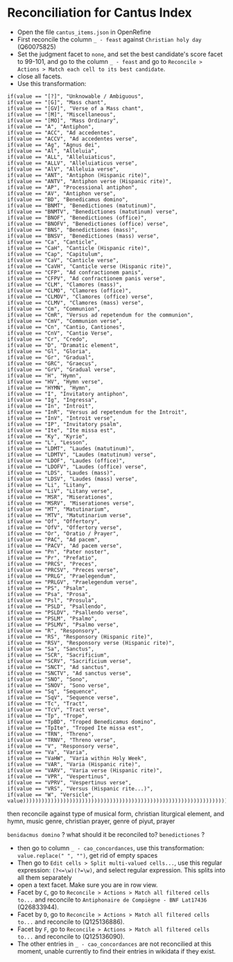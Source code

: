 # Reconciliation for Cantus Index

- Open the file `cantus_items.json` in OpenRefine
- First reconcile the column `_ - feast` against `Christian holy day` (Q60075825)
- Set the judgment facet to `none`, and set the best candidate's score facet to 99-101, and go to the column `_ - feast` and go to `Reconcile > Actions > Match each cell to its best candidate`.
- close all facets.
- Use this transformation:
```
if(value == "[?]", "Unknowable / Ambiguous",
if(value == "[G]", "Mass chant",
if(value == "[GV]", "Verse of a Mass chant",
if(value == "[M]", "Miscellaneous",
if(value == "[MO]", "Mass Ordinary",
if(value == "A", "Antiphon",
if(value == "ACC", "Ad accedentes",
if(value == "ACCV", "Ad accedentes verse",
if(value == "Ag", "Agnus dei",
if(value == "Al", "Alleluia",
if(value == "ALL", "Alleluiaticus",
if(value == "ALLV", "Alleluiaticus verse",
if(value == "AlV", "Alleluia verse",
if(value == "ANT", "Antiphon (Hispanic rite)",
if(value == "ANTV", "Antiphon verse (Hispanic rite)",
if(value == "AP", "Processional antiphon",
if(value == "AV", "Antiphon verse",
if(value == "BD", "Benedicamus domino",
if(value == "BNMT", "Benedictiones (matutinum)",
if(value == "BNMTV", "Benedictiones (matutinum) verse",
if(value == "BNOF", "Benedictiones (office)",
if(value == "BNOFV", "Benedictiones (office) verse",
if(value == "BNS", "Benedictiones (mass)",
if(value == "BNSV", "Benedictiones (mass) verse",
if(value == "Ca", "Canticle",
if(value == "CaH", "Canticle (Hispanic rite)",
if(value == "Cap", "Capitulum",
if(value == "CaV", "Canticle verse",
if(value == "CaVH", "Canticle verse (Hispanic rite)",
if(value == "CFP", "Ad confractionem panis",
if(value == "CFPV", "Ad confractionem panis verse",
if(value == "CLM", "Clamores (mass)",
if(value == "CLMO", "Clamores (office)",
if(value == "CLMOV", "Clamores (office) verse",
if(value == "CLMV", "Clamores (mass) verse",
if(value == "Cm", "Communion",
if(value == "CmR", "Versus ad repetendum for the communion",
if(value == "CmV", "Communion verse",
if(value == "Cn", "Cantio, Cantiones",
if(value == "CnV", "Cantio Verse",
if(value == "Cr", "Credo",
if(value == "D", "Dramatic element",
if(value == "Gl", "Gloria",
if(value == "Gr", "Gradual",
if(value == "GRC", "Graecus",
if(value == "GrV", "Gradual verse",
if(value == "H", "Hymn",
if(value == "HV", "Hymn verse",
if(value == "HYMN", "Hymn",
if(value == "I", "Invitatory antiphon",
if(value == "Ig", "Ingressa",
if(value == "In", "Introit",
if(value == "InR", "Versus ad repetendum for the Introit",
if(value == "InV", "Introit verse",
if(value == "IP", "Invitatory psalm",
if(value == "Ite", "Ite missa est",
if(value == "Ky", "Kyrie",
if(value == "L", "Lesson",
if(value == "LDMT", "Laudes (matutinum)",
if(value == "LDMTV", "Laudes (matutinum) verse",
if(value == "LDOF", "Laudes (office)",
if(value == "LDOFV", "Laudes (office) verse",
if(value == "LDS", "Laudes (mass)",
if(value == "LDSV", "Laudes (mass) verse",
if(value == "Li", "Litany",
if(value == "LiV", "Litany verse",
if(value == "MSR", "Miserationes",
if(value == "MSRV", "Miserationes verse",
if(value == "MT", "Matutinarium",
if(value == "MTV", "Matutinarium verse",
if(value == "Of", "Offertory",
if(value == "OfV", "Offertory verse",
if(value == "Or", "Oratio / Prayer",
if(value == "PAC", "Ad pacem",
if(value == "PACV", "Ad pacem verse",
if(value == "Pn", "Pater noster",
if(value == "Pr", "Prefatio",
if(value == "PRCS", "Preces",
if(value == "PRCSV", "Preces verse",
if(value == "PRLG", "Praelegendum",
if(value == "PRLGV", "Praelegendum verse",
if(value == "PS", "Psalm",
if(value == "Psa", "Prosa",
if(value == "Psl", "Prosula",
if(value == "PSLD", "Psallendo",
if(value == "PSLDV", "Psallendo verse",
if(value == "PSLM", "Psalmo",
if(value == "PSLMV", "Psalmo verse",
if(value == "R", "Responsory",
if(value == "RS", "Responsory (Hispanic rite)",
if(value == "RSV", "Responsory verse (Hispanic rite)",
if(value == "Sa", "Sanctus",
if(value == "SCR", "Sacrificium",
if(value == "SCRV", "Sacrificium verse",
if(value == "SNCT", "Ad sanctus",
if(value == "SNCTV", "Ad sanctus verse",
if(value == "SNO", "Sono",
if(value == "SNOV", "Sono verse",
if(value == "Sq", "Sequence",
if(value == "SqV", "Sequence verse",
if(value == "Tc", "Tract",
if(value == "TcV", "Tract verse",
if(value == "Tp", "Trope",
if(value == "TpBD", "Troped Benedicamus domino",
if(value == "TpIte", "Troped Ite missa est",
if(value == "TRN", "Threno",
if(value == "TRNV", "Threno verse",
if(value == "V", "Responsory verse",
if(value == "Va", "Varia",
if(value == "VaHW", "Varia within Holy Week",
if(value == "VAR", "Varia (Hispanic rite)",
if(value == "VARV", "Varia verse (Hispanic rite)",
if(value == "VPR", "Vespertinus",
if(value == "VPRV", "Vespertinus verse",
if(value == "VRS", "Versus (Hispanic rite...)",
if(value == "W", "Versicle",
value))))))))))))))))))))))))))))))))))))))))))))))))))))))))))))))))))))))))))))))))))))))))))))))))))))))))))))))))))))
```
then reconcile against type of musical form, christian liturgical element, and hymn, music genre, christian prayer, genre of piyut, prayer

`benidacmus domino` ? what should it be reconciled to?
`benedictiones` ?

- then go to column `_ - cao_concordances`, use this transformation: `value.replace(" ", "")`, get rid of empty spaces
- Then go to `Edit cells > Split multi-valued cells...`, use this regular expression: `(?<=\w)(?=\w)`, and select regular expression. This splits into all them separately
- open a text facet. Make sure you are in row view.
- Facet by `C`, go to `Reconcile > Actions > Match all filtered cells to...` and reconcile to `Antiphonaire de Compiègne - BNF Lat17436 ` (Q26833944).
- Facet by `D`, go to `Reconcile > Actions > Match all filtered cells to...` and reconcile to (Q125136886).
- Facet by `F`, go to `Reconcile > Actions > Match all filtered cells to...` and reconcile to (Q125136090).
- The other entries in `_ - cao_concordances` are not reconcilied at this moment, unable currently to find their entries in wikidata if they exist.
